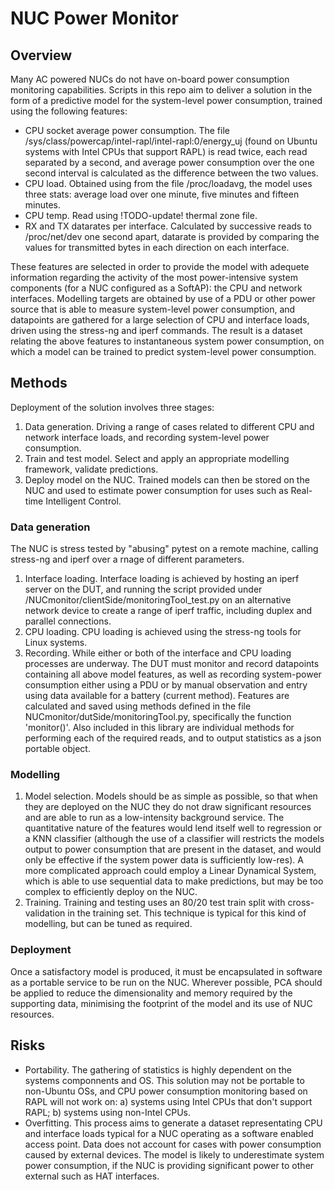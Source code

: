 # NUC Power Monitor

## Overview

Many AC powered NUCs do not have on-board power consumption monitoring capabilities. Scripts in this repo aim to deliver a solution in the form of a predictive model for the system-level power consumption, trained using the following features:

* CPU socket average power consumption. The file /sys/class/powercap/intel-rapl/intel-rapl:0/energy_uj (found on Ubuntu systems with Intel CPUs that support RAPL) is read twice, each read separated by a second, and average power consumption over the one second interval is calculated as the difference between the two values.
* CPU load. Obtained using from the file /proc/loadavg, the model uses three stats: average load over one minute, five minutes and fifteen minutes.
* CPU temp. Read using !TODO-update! thermal zone file.
* RX and TX datarates per interface. Calculated by successive reads to /proc/net/dev one second apart, datarate is provided by comparing the values for transmitted bytes in each direction on each interface.

These features are selected in order to provide the model with adequete information regarding the activity of the most power-intensive system components (for a NUC configured as a SoftAP): the CPU and network interfaces. Modelling targets are obtained by use of a PDU or other power source that is able to measure system-level power consumption, and datapoints are gathered for a large selection of CPU and interface loads, driven using the stress-ng and iperf commands. The result is a dataset relating the above features to instantaneous system power consumption, on which a model can be trained to predict system-level power consumption.

## Methods
Deployment of the solution involves three stages:

1. Data generation. Driving a range of cases related to different CPU and network interface loads, and recording system-level power consumption.
2. Train and test model. Select and apply an appropriate modelling framework, validate predictions.
3. Deploy model on the NUC. Trained models can then be stored on the NUC and used to estimate power consumption for uses such as Real-time Intelligent Control.

### Data generation
The NUC is stress tested by "abusing" pytest on a remote machine, calling stress-ng and iperf over a rnage of different parameters.

1. Interface loading. Interface loading is achieved by hosting an iperf server on the DUT, and running the script provided under /NUCmonitor/clientSide/monitoringTool_test.py on an alternative network device to create a range of iperf traffic, including duplex and parallel connections.
2. CPU loading. CPU loading is achieved using the stress-ng tools for Linux systems.
3. Recording. While either or both of the interface and CPU loading processes are underway. The DUT must monitor and record datapoints containing all above model features, as well as recording system-power consumption either using a PDU or by manual observation and entry using data available for a battery (current method). Features are calculated and saved using methods defined in the file NUCmonitor/dutSide/monitoringTool.py, specifically the function 'monitor()'. Also included in this library are individual methods for performing each of the required reads, and to output statistics as a json portable object.

### Modelling
1. Model selection. Models should be as simple as possible, so that when they are deployed on the NUC they do not draw significant resources and are able to run as a low-intensity background service. The quantitative nature of the features would lend itself well to regression or a KNN classifier (although the use of a classifier will restricts the models output to power consumption that are present in the dataset, and would only be effective if the system power data is sufficiently low-res). A more complicated approach could employ a Linear Dynamical System, which is able to use sequential data to make predictions, but may be too complex to efficiently deploy on the NUC.
2. Training. Training and testing uses an 80/20 test train split with cross-validation in the training set. This technique is typical for this kind of modelling, but can be tuned as required.

### Deployment
Once a satisfactory model is produced, it must be encapsulated in software as a portable service to be run on the NUC. Wherever possible, PCA should be applied to reduce the dimensionality and memory required by the supporting data, minimising the footprint of the model and its use of NUC resources.
   
## Risks
* Portability. The gathering of statistics is highly dependent on the systems componnents and OS. This solution may not be portable to non-Ubuntu OSs, and CPU power consumption monitoring based on RAPL will not work on: a) systems using Intel CPUs that don't support RAPL; b) systems using non-Intel CPUs.
* Overfitting. This process aims to generate a dataset representating CPU and interface loads typical for a NUC operating as a software enabled access point. Data does not account for cases with power consumption caused by external devices. The model is likely to underestimate system power consumption, if the NUC is providing significant power to other external such as HAT interfaces.

